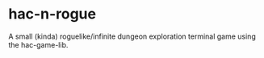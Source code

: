 # hac-n-rogue
A small (kinda) roguelike/infinite dungeon exploration terminal game using the hac-game-lib.
